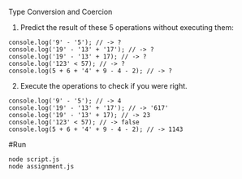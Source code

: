 Type Conversion and Coercion

1. Predict the result of these 5 operations without executing them:

```
console.log('9' - '5'); // -> ?
console.log('19' - '13' + '17'); // -> ?
console.log('19' - '13' + 17); // -> ?
console.log('123' < 57); // -> ?
console.log(5 + 6 + '4' + 9 - 4 - 2); // -> ?
```

2. Execute the operations to check if you were right.

```
console.log('9' - '5'); // -> 4
console.log('19' - '13' + '17'); // -> '617'
console.log('19' - '13' + 17); // -> 23
console.log('123' < 57); // -> false
console.log(5 + 6 + '4' + 9 - 4 - 2); // -> 1143
```

#Run

```
node script.js
node assignment.js
```

